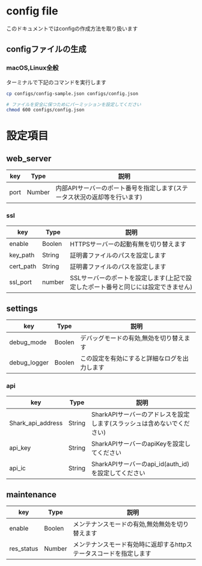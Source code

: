 # config file

このドキュメントではconfigの作成方法を取り扱います

## configファイルの生成

### macOS,Linux全般

ターミナルで下記のコマンドを実行します
```sh
cp configs/config-sample.json configs/config.json

# ファイルを安全に保つためにパーミッションを設定してください
chmod 600 configs/config.json
```

# 設定項目

## web_server

| key | Type | 説明 |
| ---- | ---- | ------ |
| port | Number | 内部APIサーバーのポート番号を指定します(ステータス状況の返却等を行います) |

### ssl

| key | Type | 説明 |
| ---- | ---- | ------ |
| enable | Boolen | HTTPSサーバーの起動有無を切り替えます |
| key_path | String | 証明書ファイルのパスを設定します |
| cert_path | String | 証明書ファイルのパスを設定します |
| ssl_port | number | SSLサーバーのポートを設定します(上記で設定したポート番号と同じには設定できません)| 

## settings

| key | Type | 説明 |
| ---- | ---- | ------ |
| debug_mode | Boolen | デバッグモードの有効,無効を切り替えます |
| debug_logger | Boolen | この設定を有効にすると詳細なログを出力します |

### api

| key | Type | 説明 |
| ---- | ---- | ------ |
| Shark_api_address | String | SharkAPIサーバーのアドレスを設定します(スラッシュは含めないでください) |
| api_key | String | SharkAPIサーバーのapiKeyを設定してください|
| api_ic | String | SharkAPIサーバーのapi_id(auth_id)を設定してください |

## maintenance

| key | Type | 説明 |
| ---- | ---- | ------ |
| enable | Boolen | メンテナンスモードの有効,無効無効を切り替えます |
| res_status | Number | メンテナンスモード有効時に返却するhttpステータスコードを指定します |